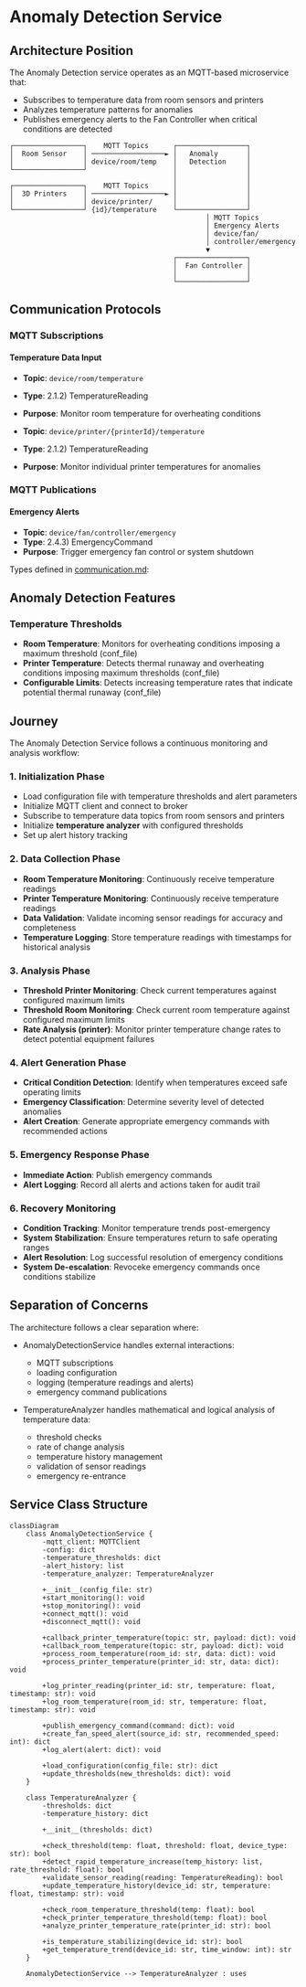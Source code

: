 # Anomaly Detection Service

## Architecture Position

The Anomaly Detection service operates as an MQTT-based microservice that:

- Subscribes to temperature data from room sensors and printers
- Analyzes temperature patterns for anomalies
- Publishes emergency alerts to the Fan Controller when critical conditions are detected

```text
┌─────────────────┐    MQTT Topics      ┌─────────────────┐
│  Room Sensor    │ ──────────────────► │   Anomaly       │
│                 │ device/room/temp    │   Detection     │
└─────────────────┘                     │                 │
                                        │                 │
┌─────────────────┐    MQTT Topics      │                 │
│  3D Printers    │ ──────────────────► │                 │
│                 │ device/printer/     │                 │
└─────────────────┘ {id}/temperature    └─────────────────┘
                                                │ MQTT Topics
                                                │ Emergency Alerts
                                                │ device/fan/
                                                │ controller/emergency
                                                ▼
                                        ┌─────────────────┐
                                        │  Fan Controller │
                                        │                 │
                                        └─────────────────┘
```

## Communication Protocols

### MQTT Subscriptions

#### Temperature Data Input

- **Topic**: `device/room/temperature`
- **Type**: 2.1.2) TemperatureReading
- **Purpose**: Monitor room temperature for overheating conditions

- **Topic**: `device/printer/{printerId}/temperature`
- **Type**: 2.1.2) TemperatureReading
- **Purpose**: Monitor individual printer temperatures for anomalies

### MQTT Publications

#### Emergency Alerts

- **Topic**: `device/fan/controller/emergency`
- **Type**: 2.4.3) EmergencyCommand
- **Purpose**: Trigger emergency fan control or system shutdown

Types defined in [communication.md](../communication.md):

## Anomaly Detection Features

### Temperature Thresholds

- **Room Temperature**: Monitors for overheating conditions imposing a maximum threshold (conf_file)
- **Printer Temperature**: Detects thermal runaway and overheating conditions imposing maximum thresholds (conf_file)
- **Configurable Limits**: Detects increasing temperature rates that indicate potential thermal runaway (conf_file)

## Journey

The Anomaly Detection Service follows a continuous monitoring and analysis workflow:

### 1. Initialization Phase

- Load configuration file with temperature thresholds and alert parameters
- Initialize MQTT client and connect to broker
- Subscribe to temperature data topics from room sensors and printers
- Initialize **temperature analyzer** with configured thresholds
- Set up alert history tracking

### 2. Data Collection Phase

- **Room Temperature Monitoring**: Continuously receive temperature readings
- **Printer Temperature Monitoring**: Continuously receive temperature readings
- **Data Validation**: Validate incoming sensor readings for accuracy and completeness
- **Temperature Logging**: Store temperature readings with timestamps for historical analysis

### 3. Analysis Phase

- **Threshold Printer Monitoring**: Check current temperatures against configured maximum limits
- **Threshold Room Monitoring**: Check current room temperature against configured maximum limits
- **Rate Analysis (printer)**: Monitor printer temperature change rates to detect potential equipment failures

### 4. Alert Generation Phase

- **Critical Condition Detection**: Identify when temperatures exceed safe operating limits
- **Emergency Classification**: Determine severity level of detected anomalies
- **Alert Creation**: Generate appropriate emergency commands with recommended actions

### 5. Emergency Response Phase

- **Immediate Action**: Publish emergency commands
- **Alert Logging**: Record all alerts and actions taken for audit trail

### 6. Recovery Monitoring

- **Condition Tracking**: Monitor temperature trends post-emergency
- **System Stabilization**: Ensure temperatures return to safe operating ranges
- **Alert Resolution**: Log successful resolution of emergency conditions
- **System De-escalation**: Revoceke emergency commands once conditions stabilize

## Separation of Concerns

The architecture follows a clear separation where:

- AnomalyDetectionService handles external interactions:
  - MQTT subscriptions
  - loading configuration
  - logging (temperature readings and alerts)
  - emergency command publications

- TemperatureAnalyzer handles mathematical and logical analysis of temperature data:
  - threshold checks
  - rate of change analysis
  - temperature history management
  - validation of sensor readings
  - emergency re-entrance

## Service Class Structure

```mermaid
classDiagram
    class AnomalyDetectionService {
        -mqtt_client: MQTTClient
        -config: dict
        -temperature_thresholds: dict
        -alert_history: list
        -temperature_analyzer: TemperatureAnalyzer

        +__init__(config_file: str)
        +start_monitoring(): void
        +stop_monitoring(): void
        +connect_mqtt(): void
        +disconnect_mqtt(): void

        +callback_printer_temperature(topic: str, payload: dict): void
        +callback_room_temperature(topic: str, payload: dict): void
        +process_room_temperature(room_id: str, data: dict): void
        +process_printer_temperature(printer_id: str, data: dict): void

        +log_printer_reading(printer_id: str, temperature: float, timestamp: str): void
        +log_room_temperature(room_id: str, temperature: float, timestamp: str): void

        +publish_emergency_command(command: dict): void
        +create_fan_speed_alert(source_id: str, recommended_speed: int): dict
        +log_alert(alert: dict): void
        
        +load_configuration(config_file: str): dict
        +update_thresholds(new_thresholds: dict): void
    }

    class TemperatureAnalyzer {
        -thresholds: dict
        -temperature_history: dict
        
        +__init__(thresholds: dict)

        +check_threshold(temp: float, threshold: float, device_type: str): bool
        +detect_rapid_temperature_increase(temp_history: list, rate_threshold: float): bool
        +validate_sensor_reading(reading: TemperatureReading): bool
        +update_temperature_history(device_id: str, temperature: float, timestamp: str): void
        
        +check_room_temperature_threshold(temp: float): bool
        +check_printer_temperature_threshold(temp: float): bool
        +analyze_printer_temperature_rate(printer_id: str): bool

        +is_temperature_stabilizing(device_id: str): bool
        +get_temperature_trend(device_id: str, time_window: int): str
    }

    AnomalyDetectionService --> TemperatureAnalyzer : uses
```
